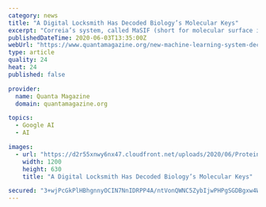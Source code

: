 ```yaml
---
category: news
title: "A Digital Locksmith Has Decoded Biology’s Molecular Keys"
excerpt: "Correia’s system, called MaSIF (short for molecular surface interaction fingerprinting), avoids the inherent complexity of a protein’s 3D shape by ignoring the molecules’ internal structure. Instead,"
publishedDateTime: 2020-06-03T13:35:00Z
webUrl: "https://www.quantamagazine.org/new-machine-learning-system-decodes-how-proteins-interact-20200603/"
type: article
quality: 24
heat: 24
published: false

provider:
  name: Quanta Magazine
  domain: quantamagazine.org

topics:
  - Google AI
  - AI

images:
  - url: "https://d2r55xnwy6nx47.cloudfront.net/uploads/2020/06/Protein_1200_Social.jpg"
    width: 1200
    height: 630
    title: "A Digital Locksmith Has Decoded Biology’s Molecular Keys"

secured: "3+wjPcGkPlHBhgnnyOCIN7NnIDRPP4A/ntVonQWNC5ZybIjwPHPgSGDBgxw4Wx93fB1UhH3vPtwEY1gdAQiLuLQlGLfCigzfC06TX3cABrkxjpJ2z9i4qyibiBE6q+Z4+Ez/JEkXIqVRzGmnNbsfn+0cwhrpkBKfHPAZOGH+1R4TuKzAK0QzyD+un7oteSYUk8fbuUh0oPQKE1/yknqv+ed0mqLQRoLe6edeXTHpiHEWQFNHvW5bFmai2gCAOOIYb5BrNXiaCutYqOxhJh4ps9cpwPHsLk1VVykgDOKRHFSWGB/S1Kz7utmuiqwNiy8B;Vh2XPwLM7MHZQfJo+M/Zmw=="
---
```


